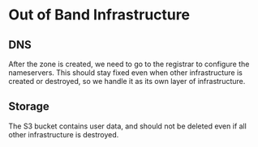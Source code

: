 # Out of Band Infrastructure

## DNS
After the zone is created, we need to go to the registrar to configure
the nameservers. This should stay fixed even when other infrastructure
is created or destroyed, so we handle it as its own layer of
infrastructure.

## Storage
The S3 bucket contains user data, and should not be deleted even if all
other infrastructure is destroyed.
